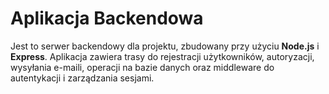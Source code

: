 # Aplikacja Backendowa

Jest to serwer backendowy dla projektu, zbudowany przy użyciu **Node.js** i **Express**. Aplikacja zawiera trasy do rejestracji użytkowników, autoryzacji, wysyłania e-maili, operacji na bazie danych oraz middleware do autentykacji i zarządzania sesjami.